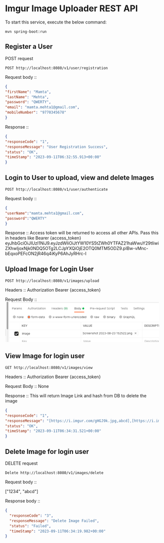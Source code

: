 # Imgur Image Uploader REST API

To start this service, execute the below command:

    mvn spring-boot:run

## Register a User
POST request

    POST http://localhost:8080/v1/user/registration

Request body ::
```json
{
"firstName": "Mamta",
"lastName": "Mehta",
"password": "QWERTY",
"email": "mamta.mehta1@gmail.com",
"mobileNumber": "9770345678"
}
```

Response ::
```json
{
"responseCode": "1",
"responseMessage": "User Registration Success",
"status": "OK",
"timeStamp": "2023-09-11T06:32:55.913+00:00"
}
```

## Login to User to upload, view and delete Images

    POST http://localhost:8080/v1/user/authenticate

Request body ::
```json
{
"userName":"mamta.mehta1@gmail.com",
"password":"QWERTY"
}
```

Response ::
Access token will be returned to access all other APIs. Pass this in headers like
Bearer {access_token}
eyJhbGciOiJIUzI1NiJ9.eyJzdWIiOiJtYW10YS5tZWh0YTFAZ21haWwuY29tIiwiZXhwIjoxNjk0NDQ5OTg2LCJpYXQiOjE2OTQ0MTM5ODZ9.pIBw-vMnc-bEqxoPEFcON2jR46q4iKyP6AhJyRHrc-I

## Upload Image for Login User 

    POST http://localhost:8080/v1/images/upload

Headers ::
Authorization Bearer {access_token}

Request Body ::
![img.png](img.png)

## View Image for login user

    GET http://localhost:8080/v1/images/view

Headers ::
Authorization Bearer {access_token}

Request Body :: None

Response ::
This will return Image Link and hash from DB to delete the image

```json
{
"responseCode": "1",
"responseMessage": "[https://i.imgur.com/gHGJ9k.jpg,abcd],[https://i.imgur.com/gHGJ9k.jpg,ghjk]",
"status": "OK",
"timeStamp": "2023-09-11T06:34:31.521+00:00"
}
```

## Delete Image for login user
DELETE request

    Delete http://localhost:8080/v1/images/delete

Request body :: 

["1234", "abcd"]

Response body ::
```json
{
  "responseCode": "3",
  "responseMessage": "Delete Image Failed",
  "status": "Failed",
  "timeStamp": "2023-09-11T06:34:19.982+00:00"
}
```


